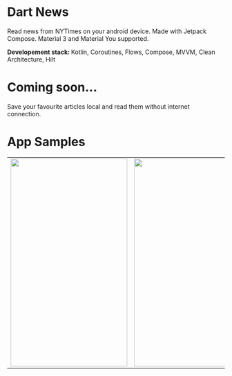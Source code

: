 # Dart News
Read news from NYTimes on your android device. 
Made with Jetpack Compose.
Material 3 and Material You supported.

<b>Developement stack: </b>
Kotlin, Coroutines, Flows, Compose, MVVM, Clean Architecture, Hilt

# Coming soon...
Save your favourite articles local and read them without internet connection.

# App Samples
<table>
  <tr>
    <td><img src="https://user-images.githubusercontent.com/36124349/211336999-7ecc45de-0f29-4ea9-826f-e5173e7e7830.png" width=270 height=480></td>
    <td><img src="https://user-images.githubusercontent.com/36124349/211337039-fbc42023-4354-4cc2-bfd0-22eeaac47264.png" width=270 height=480></td>
    <td><img src="https://user-images.githubusercontent.com/36124349/211337061-ad40a394-3eaf-4987-97e3-be145cdbb9ab.png" width=270 height=480></td>
  </tr>
 </table>
